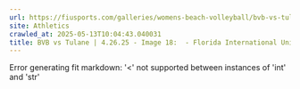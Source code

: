 ```yaml
---
url: https://fiusports.com/galleries/womens-beach-volleyball/bvb-vs-tulane-4-26-25/image-18/358/62882
site: Athletics
crawled_at: 2025-05-13T10:04:43.040031
title: BVB vs Tulane | 4.26.25 - Image 18:  - Florida International University
---
```


Error generating fit markdown: '<' not supported between instances of 'int' and 'str'